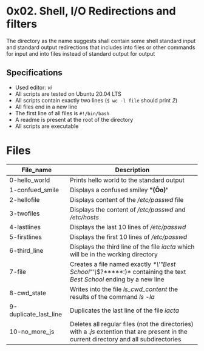 # 0x02. Shell, I/O Redirections and filters
The directory as the name suggests shall contain some shell standard input and standard output redirections that includes into files or other commands for input and into files instead of standard output for output

## Specifications
- Used editor: *vi*
- All scripts are tested on Ubuntu 20.04 LTS
- All scripts contain exactly two lines (`$ wc -l file` should print *2*)
- All files end in a new line
- The first line of all files is `#!/bin/bash`
- A readme is present at the root of the directory
- All scripts are executable

# Files
| **File_name** | **Description** |
| ------------- | --------------- |
| 0-hello_world | Prints hello world to the standard output |
| 1-confued_smile | Displays a confused smiley **"(Ôo)'** |
| 2-hellofile | Displays content of the */etc/passwd* file |
| 3-twofiles | Displays the content of  */etc/passwd* and */etc/hosts* |
| 4-lastlines | Displays the last 10 lines of */etc/passwd* |
| 5-firstlines | Displays the first 10 lines of */etc/passwd* |
| 6-third_line | Displays the third line of the file *iacta* which will be in the working directory |
| 7-file | Creates a file named exactly *\*\\'"Best School"\'\\*$\?\*\*\*\*\*:)* containing the text *Best School* ending by a new line |
| 8-cwd_state | Writes into the file *ls_cwd_content* the results of the command *ls -la* |
| 9-duplicate_last_line | Duplicates the last line of the file *iacta* |
| 10-no_more_js | Deletes all regular files (not the directories) with a *.js* extention that are present in the current directory and all subdirectories |
